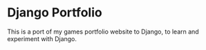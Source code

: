 # Django Portfolio

This is a port of my games portfolio website to Django, to learn and experiment with Django.

